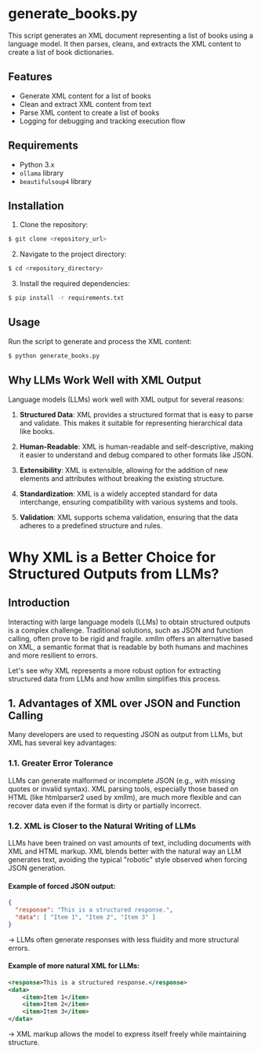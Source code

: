 # generate_books.py

This script generates an XML document representing a list of books using a language model. It then parses, cleans, and extracts the XML content to create a list of book dictionaries.

## Features
- Generate XML content for a list of books
- Clean and extract XML content from text
- Parse XML content to create a list of books
- Logging for debugging and tracking execution flow

## Requirements
- Python 3.x
- `ollama` library
- `beautifulsoup4` library

## Installation

1. Clone the repository:
```sh
$ git clone <repository_url>
```
2. Navigate to the project directory:
```sh
$ cd <repository_directory>
```
3. Install the required dependencies:
```sh
$ pip install -r requirements.txt
```

## Usage

Run the script to generate and process the XML content:
```sh
$ python generate_books.py
```

## Why LLMs Work Well with XML Output

Language models (LLMs) work well with XML output for several reasons:

1. **Structured Data**: XML provides a structured format that is easy to parse and validate. This makes it suitable for representing hierarchical data like books.

2. **Human-Readable**: XML is human-readable and self-descriptive, making it easier to understand and debug compared to other formats like JSON.

3. **Extensibility**: XML is extensible, allowing for the addition of new elements and attributes without breaking the existing structure.

4. **Standardization**: XML is a widely accepted standard for data interchange, ensuring compatibility with various systems and tools.

5. **Validation**: XML supports schema validation, ensuring that the data adheres to a predefined structure and rules.

# Why XML is a Better Choice for Structured Outputs from LLMs?

## Introduction
Interacting with large language models (LLMs) to obtain structured outputs is a complex challenge. Traditional solutions, such as JSON and function calling, often prove to be rigid and fragile. xmllm offers an alternative based on XML, a semantic format that is readable by both humans and machines and more resilient to errors.

Let's see why XML represents a more robust option for extracting structured data from LLMs and how xmllm simplifies this process.

## 1. Advantages of XML over JSON and Function Calling
Many developers are used to requesting JSON as output from LLMs, but XML has several key advantages:

### 1.1. Greater Error Tolerance
LLMs can generate malformed or incomplete JSON (e.g., with missing quotes or invalid syntax).
XML parsing tools, especially those based on HTML (like htmlparser2 used by xmllm), are much more flexible and can recover data even if the format is dirty or partially incorrect.


### 1.2. XML is Closer to the Natural Writing of LLMs
LLMs have been trained on vast amounts of text, including documents with XML and HTML markup.
XML blends better with the natural way an LLM generates text, avoiding the typical "robotic" style observed when forcing JSON generation.

#### Example of forced JSON output:
```json
{
  "response": "This is a structured response.",
  "data": [ "Item 1", "Item 2", "Item 3" ]
}
```
→ LLMs often generate responses with less fluidity and more structural errors.

#### Example of more natural XML for LLMs:
```xml
<response>This is a structured response.</response>
<data>
    <item>Item 1</item>
    <item>Item 2</item>
    <item>Item 3</item>
</data>
```
→ XML markup allows the model to express itself freely while maintaining structure.

